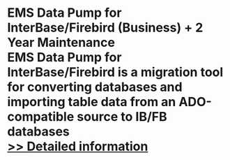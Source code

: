# EMS Data Pump for InterBase/Firebird (Business) + 2 Year Maintenance<br />EMS Data Pump for InterBase/Firebird is a migration tool for converting databases and importing table data from an ADO-compatible source to IB/FB databases<br />[>> Detailed information](https://secure.shareit.com/shareit/product.html?productid=300068035&affiliateid=200057808)